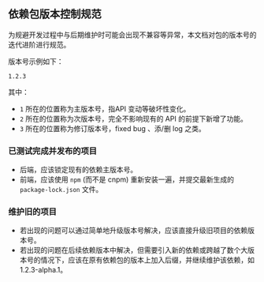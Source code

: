## 依赖包版本控制规范

为规避开发过程中与后期维护时可能会出现不兼容等异常，本文档对包的版本号的迭代进阶进行规范。

版本号示例如下：
```
1.2.3
```

其中：
*	`1` 所在的位置称为主版本号，指API 变动等破坏性变化。
*	`2` 所在的位置称为次版本号，完全不影响现有的 API 的前提下新增了功能。
*	`3` 所在的位置称为修订版本号，fixed bug 、添/删 log 之类。

### 已测试完成并发布的项目
*	后端，应该锁定现有的依赖主版本号。
*	前端，应该使用 `npm` (而不是 cnpm) 重新安装一遍，并提交最新生成的 `package-lock.json` 文件。

### 维护旧的项目
*	若出现的问题可以通过简单地升级版本号解决，应该直接升级旧项目的依赖版本号。
*	若出现的问题在后续依赖版本中解决，但需要引入新的依赖或跨越了数个大版本号的情况下，应该在原有依赖包的版本上加入后缀，并继续维护该依赖，如 1.2.3-alpha.1。
